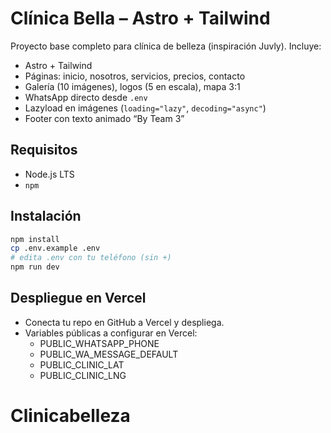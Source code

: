 # Clínica Bella – Astro + Tailwind

Proyecto base completo para clínica de belleza (inspiración Juvly). Incluye:
- Astro + Tailwind
- Páginas: inicio, nosotros, servicios, precios, contacto
- Galería (10 imágenes), logos (5 en escala), mapa 3:1
- WhatsApp directo desde `.env`
- Lazyload en imágenes (`loading="lazy"`, `decoding="async"`)
- Footer con texto animado “By Team 3”

## Requisitos
- Node.js LTS
- `npm`

## Instalación
```bash
npm install
cp .env.example .env
# edita .env con tu teléfono (sin +)
npm run dev
```

## Despliegue en Vercel
- Conecta tu repo en GitHub a Vercel y despliega.
- Variables públicas a configurar en Vercel:
  - PUBLIC_WHATSAPP_PHONE
  - PUBLIC_WA_MESSAGE_DEFAULT
  - PUBLIC_CLINIC_LAT
  - PUBLIC_CLINIC_LNG
# Clinicabelleza
